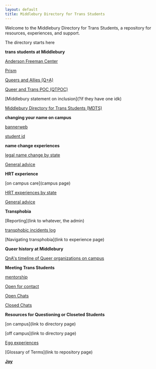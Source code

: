 ```yaml
---
layout: default
title: Middlebury Directory for Trans Students
---
```


Welcome to the Middlebury Directory for Trans Students, a repository for resources, experiences, and support.

The directory starts here

**trans students at Middlebury**

[Anderson Freeman Center](transstudentsatmiddlebury/ACFinfo.md)

[Prism](transstudentsatmiddlebury/prism.md)

[Queers and Allies (Q+A)](transstudentsatmiddlebury/QnAinfo.md)

[Queer and Trans POC (QTPOC)](transstudentsatmiddlebury/QTPOCinfo.md)

[Middlebury statement on inclusion](?if they have one idk)

[Middlebury Directory for Trans Students (MDTS)](transstudentsatmiddlebury/MDTSinfo.md)

**changing your name on campus**

[bannerweb](namechange/bannerweb.md)

[student id](namechange/studentid.md)

**name change experiences**

[legal name change by state](statedirectory/statedirectory.md)

[General advice](namechange/generaladvicenamechange.md)

**HRT experience**

[on campus care](campus page)

[HRT experiences by state](statedirectory/statedirectory.md)

[General advice](HRT/genadviceHRT.md)

**Transphobia**

[Reporting](link to whatever, the admin)

[transphobic incidents log](transphobia/incidentslog.md)

[Navigating transphobia](link to experience page)

**Queer history at Middlebury**

[QnA's timeline of Queer organizations on campus](https://www.timetoast.com/timelines/770835)

**Meeting Trans Students**

[mentorship](transstudentsatmiddlebury/MDTSinfo.md)

[Open for contact](chatdirectory/openforcontact.md)

[Open Chats](chatdirectory/openchats.md)

[Closed Chats](chatdirectory/closedchats.md)

**Resources for Questioning or Closeted Students**

[on campus](link to directory page)

[off campus](link to directory page)

[Egg experiences](questioningandcloseted/eggexperiences.md)

[Glossary of Terms](link to repository page)



[**Joy**](joy/joyrepository.md)
